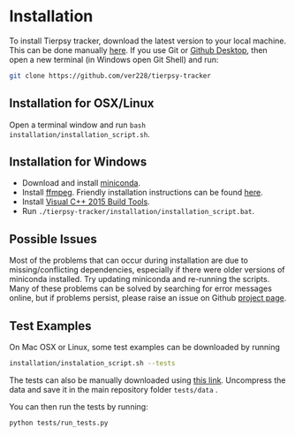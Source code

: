 # Installation

To install Tierpsy tracker, download the latest version to your local machine.  This can be done manually [here](https://github.com/ver228/tierpsy-tracker/archive/master.zip).  If you use Git or [Github Desktop](https://desktop.github.com/), then open a new terminal (in Windows open Git Shell) and run: 

```bash
git clone https://github.com/ver228/tierpsy-tracker
```
## Installation for OSX/Linux

Open a terminal window and run `bash installation/installation_script.sh`.

## Installation for Windows

- Download and install [miniconda](https://conda.io/miniconda.html).
- Install [ffmpeg](https://ffmpeg.org/download.html). Friendly installation instructions can be found [here](http://adaptivesamples.com/how-to-install-ffmpeg-on-windows/).
- Install [Visual C++ 2015 Build Tools](http://landinghub.visualstudio.com/visual-cpp-build-tools).
- Run `./tierpsy-tracker/installation/installation_script.bat`.

## Possible Issues
Most of the problems that can occur during installation are due to missing/conflicting dependencies, especially if there were older versions of miniconda installed. Try updating miniconda and re-running the scripts. Many of these problems can be solved by searching for error messages online, but if problems persist, please raise an issue on Github [project page](https://github.com/ver228/tierpsy-tracker/issues).

## Test Examples
On Mac OSX or Linux, some test examples can be downloaded by running 

```bash
installation/instalation_script.sh --tests
```

The tests can also be manually downloaded using [this link](https://imperiallondon-my.sharepoint.com/personal/ajaver_ic_ac_uk/_layouts/15/guestaccess.aspx?guestaccesstoken=ldZ18fLY%2bzlu7XuO9mbKVdyiKoH4naiesqiLXWU4vGQ%3d&docid=0cec4e52f4ccf4d5b8bb3a737020fc12f&rev=1). Uncompress the data and save it in the main repository folder `tests/data` .

You can then run the tests by running: 

```bash
python tests/run_tests.py
```